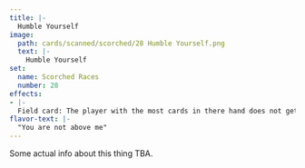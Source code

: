 ```yaml
---
title: |-
  Humble Yourself
image: 
  path: cards/scanned/scorched/28 Humble Yourself.png
  text: |-
    Humble Yourself
set:
  name: Scorched Races
  number: 28
effects: 
- |-
  Field card: The player with the most cards in there hand does not get turns.
flavor-text: |-
  "You are not above me"
---
```

Some actual info about this thing TBA.
